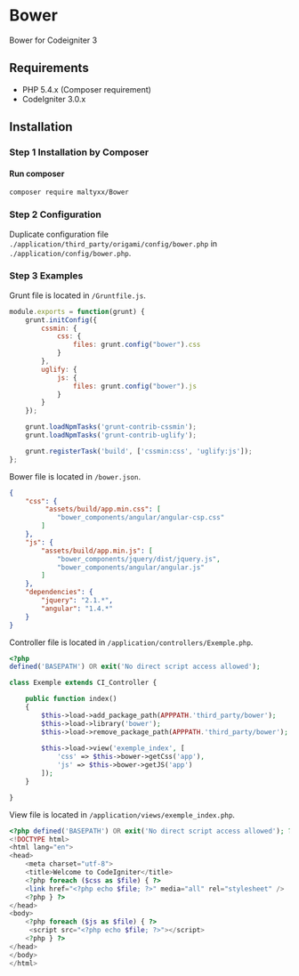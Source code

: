 # Bower
Bower for Codeigniter 3

## Requirements

- PHP 5.4.x (Composer requirement)
- CodeIgniter 3.0.x

## Installation
### Step 1 Installation by Composer
#### Run composer
```shell
composer require maltyxx/Bower
```
### Step 2 Configuration
Duplicate configuration file `./application/third_party/origami/config/bower.php` in `./application/config/bower.php`.

### Step 3 Examples
Grunt file is located in `/Gruntfile.js`.
```js
module.exports = function(grunt) {
    grunt.initConfig({
        cssmin: {
            css: {
                files: grunt.config("bower").css
            }
        },
        uglify: {
            js: {
                files: grunt.config("bower").js
            }
        }
    });

    grunt.loadNpmTasks('grunt-contrib-cssmin');
    grunt.loadNpmTasks('grunt-contrib-uglify');

    grunt.registerTask('build', ['cssmin:css', 'uglify:js']);
};
```

Bower file is located in `/bower.json`.
```json
{
    "css": {
         "assets/build/app.min.css": [
            "bower_components/angular/angular-csp.css"
        ]
    },
    "js": {
        "assets/build/app.min.js": [
            "bower_components/jquery/dist/jquery.js",
            "bower_components/angular/angular.js"
        ]
    },
    "dependencies": {
        "jquery": "2.1.*",
        "angular": "1.4.*"
    }
}
```

Controller file is located in `/application/controllers/Exemple.php`.
```php
<?php
defined('BASEPATH') OR exit('No direct script access allowed');

class Exemple extends CI_Controller {

	public function index()
	{
		$this->load->add_package_path(APPPATH.'third_party/bower');
        $this->load->library('bower');
        $this->load->remove_package_path(APPPATH.'third_party/bower');
        
        $this->load->view('exemple_index', [
            'css' => $this->bower->getCss('app'),
            'js' => $this->bower->getJS('app')
        ]);
	}

}
```

View file is located in `/application/views/exemple_index.php`.
```php
<?php defined('BASEPATH') OR exit('No direct script access allowed'); ?>
<!DOCTYPE html>
<html lang="en">
<head>
	<meta charset="utf-8">
	<title>Welcome to CodeIgniter</title>
    <?php foreach ($css as $file) { ?>
    <link href="<?php echo $file; ?>" media="all" rel="stylesheet" />
    <?php } ?>
</head>
<body>
    <?php foreach ($js as $file) { ?>
     <script src="<?php echo $file; ?>"></script>
    <?php } ?>
</head>
</body>
</html>
```